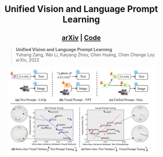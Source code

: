 <h1 align="center"> Unified Vision and Language Prompt Learning </h1>

<h2 align="center">
  <a href="https://arxiv.org/pdf/2210.07225.pdf">arXiv</a> |
  <a href="https://github.com/yuhangzang/UPT">Code</a>
</h2>

> **Unified Vision and Language Prompt Learning**<br>
> Yuhang Zang, Wei Li, Kaiyang Zhou, Chen Huang, Chen Change Loy<br>
> arXiv, 2022<br>

<p align="center">
  <img width=95% src="./assets/motivation.png">
</p>

